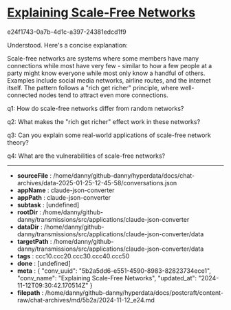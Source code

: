 # [Explaining Scale-Free Networks](https://claude.ai/chat/5b2a5dd6-e551-4590-8983-82823734ece1)

e24f1743-0a7b-4d1c-a397-24381edcd1f9

 Understood. Here's a concise explanation:

Scale-free networks are systems where some members have many connections while most have very few - similar to how a few people at a party might know everyone while most only know a handful of others. Examples include social media networks, airline routes, and the internet itself. The pattern follows a "rich get richer" principle, where well-connected nodes tend to attract even more connections.

q1: How do scale-free networks differ from random networks?

q2: What makes the "rich get richer" effect work in these networks?

q3: Can you explain some real-world applications of scale-free network theory?

q4: What are the vulnerabilities of scale-free networks?

---

* **sourceFile** : /home/danny/github-danny/hyperdata/docs/chat-archives/data-2025-01-25-12-45-58/conversations.json
* **appName** : claude-json-converter
* **appPath** : claude-json-converter
* **subtask** : [undefined]
* **rootDir** : /home/danny/github-danny/transmissions/src/applications/claude-json-converter
* **dataDir** : /home/danny/github-danny/transmissions/src/applications/claude-json-converter/data
* **targetPath** : /home/danny/github-danny/transmissions/src/applications/claude-json-converter/data
* **tags** : ccc10.ccc20.ccc30.ccc40.ccc50
* **done** : [undefined]
* **meta** : {
  "conv_uuid": "5b2a5dd6-e551-4590-8983-82823734ece1",
  "conv_name": "Explaining Scale-Free Networks",
  "updated_at": "2024-11-12T09:30:42.170514Z"
}
* **filepath** : /home/danny/github-danny/hyperdata/docs/postcraft/content-raw/chat-archives/md/5b2a/2024-11-12_e24.md